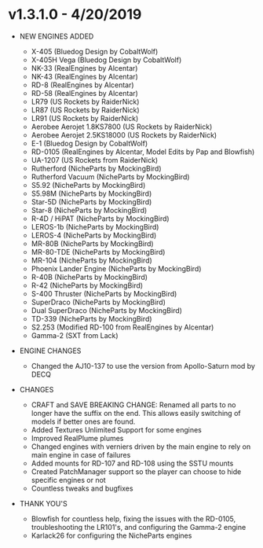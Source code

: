 v1.3.1.0 - 4/20/2019
=====================================================================================
* NEW ENGINES ADDED
	* X-405 (Bluedog Design by CobaltWolf)
	* X-405H Vega (Bluedog Design by CobaltWolf)
	* NK-33 (RealEngines by Alcentar)
	* NK-43 (RealEngines by Alcentar)
	* RD-8 (RealEngines by Alcentar)
	* RD-58 (RealEngines by Alcentar)
	* LR79 (US Rockets by RaiderNick)
	* LR87 (US Rockets by RaiderNick)
	* LR91 (US Rockets by RaiderNick)
	* Aerobee Aerojet 1.8KS7800 (US Rockets by RaiderNick)
	* Aerobee Aerojet 2.5KS18000 (US Rockets by RaiderNick)
	* E-1 (Bluedog Design by CobaltWolf)
	* RD-0105 (RealEngines by Alcentar, Model Edits by Pap and Blowfish)
	* UA-1207 (US Rockets from RaiderNick)
	* Rutherford (NicheParts by MockingBird)
	* Rutherford Vacuum (NicheParts by MockingBird)
	* S5.92 (NicheParts by MockingBird)
	* S5.98M (NicheParts by MockingBird)
	* Star-5D (NicheParts by MockingBird)
	* Star-8 (NicheParts by MockingBird)
	* R-4D / HiPAT (NicheParts by MockingBird)
	* LEROS-1b (NicheParts by MockingBird)
	* LEROS-4 (NicheParts by MockingBird)
	* MR-80B (NicheParts by MockingBird)
	* MR-80-TDE (NicheParts by MockingBird)
	* MR-104 (NicheParts by MockingBird)
	* Phoenix Lander Engine (NicheParts by MockingBird)
	* R-40B (NicheParts by MockingBird)
	* R-42 (NicheParts by MockingBird)
	* S-400 Thruster (NicheParts by MockingBird)
	* SuperDraco (NicheParts by MockingBird)
	* Dual SuperDraco (NicheParts by MockingBird)
	* TD-339 (NicheParts by MockingBird)
	* S2.253 (Modified RD-100 from RealEngines by Alcentar)
	* Gamma-2 (SXT from Lack)

* ENGINE CHANGES
	* Changed the AJ10-137 to use the version from Apollo-Saturn mod by DECQ
	
* CHANGES
	* CRAFT and SAVE BREAKING CHANGE: Renamed all parts to no longer have the suffix on the end. This allows easily switching of models if better ones are found.
	* Added Textures Unlimited Support for some engines
	* Improved RealPlume plumes
	* Changed engines with verniers driven by the main engine to rely on main engine in case of failures
	* Added mounts for RD-107 and RD-108 using the SSTU mounts
	* Created PatchManager support so the player can choose to hide specific engines or not
	* Countless tweaks and bugfixes
	
* THANK YOU'S
	* Blowfish for countless help, fixing the issues with the RD-0105, troubleshooting the LR101's, and configuring the Gamma-2 engine
	* Karlack26 for configuring the NicheParts engines
